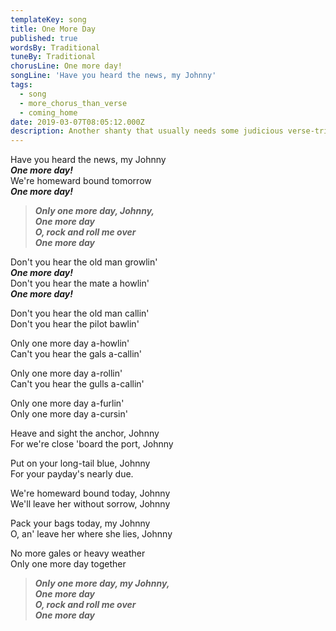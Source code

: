 ```yaml
---
templateKey: song
title: One More Day
published: true
wordsBy: Traditional
tuneBy: Traditional
chorusLine: One more day!
songLine: 'Have you heard the news, my Johnny'
tags:
  - song
  - more_chorus_than_verse
  - coming_home
date: 2019-03-07T08:05:12.000Z
description: Another shanty that usually needs some judicious verse-trimming.
---
```

Have you heard the news, my Johnny\
***One more day!***\
We're homeward bound tomorrow\
***One more day!***

>***Only one more day, Johnny,\
One more day\
O, rock and roll me over\
One more day***

Don't you hear the old man growlin'\
***One more day!***\
Don't you hear the mate a howlin'\
***One more day!***

Don't you hear the old man callin'\
Don't you hear the pilot bawlin'

Only one more day a-howlin'\
Can't you hear the gals a-callin'

Only one more day a-rollin'\
Can't you hear the gulls a-callin'

Only one more day a-furlin'\
Only one more day a-cursin'

Heave and sight the anchor, Johnny\
For we're close 'board the port, Johnny

Put on your long-tail blue, Johnny\
For your payday's nearly due.

We're homeward bound today, Johnny\
We'll leave her without sorrow, Johnny

Pack your bags today, my Johnny\
O, an' leave her where she lies, Johnny

No more gales or heavy weather\
Only one more day together

>***Only one more day, my Johnny,\
One more day\
O, rock and roll me over\
One more day***
